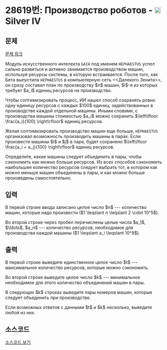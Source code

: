 # 28619번: Производство роботов - <img src="https://static.solved.ac/tier_small/7.svg" style="height:20px" /> Silver IV

<!-- performance -->

<!-- 문제 제출 후 깃허브에 푸시를 했을 때 제출한 코드의 성능이 입력될 공간입니다.-->

<!-- end -->

## 문제

[문제 링크](https://boj.kr/28619)


<p>Модуль искусственного интелекта <code>GAIA</code> под именем <code>HEPHAESTUS</code> успел сильно развиться и активно занимается производством машин, используя ресурсы системы, в которую встраивается. После того, как Бета выпустила <code>HEPHAESTUS</code> в компьютерную сеть &lt;&lt;Далекого Зенита&gt;&gt;, он сразу составил план по производству $n$ машин, $i$-я из которых требует $a_i$ единиц ресурсов на производство.</p>

<p>Чтобы соптимизировать процесс, ИИ нашел способ сохранять ровно одну единицу ресурсов с каждых $100$ единиц, задействованных в производстве каждой отдельной машины. Иными словами, с производства машины стоимостью $a_i$ можно сохранить $\left\lfloor \frac{a_i}{100} \right\rfloor$ единиц ресурсов.</p>

<p>Желая соптимизировать производство машин еще больше, <code>HEPHAESTUS</code> организовал возможность производить машины в парах. Если произвести машины $i$ и $j$ в паре, будет сохранено $\left\lfloor \frac{a_i + a_j}{100} \right\rfloor$ единиц ресурсов.</p>

<p>Определите, какие машины следует объединить в пары, чтобы сэкономить как можно больше ресурсов. Из всех способов сэкономить наибольшее количество ресурсов следует выбрать тот, в котором как можно меньше машин объединены в пары, и как можно больше произведены самостоятельно.</p>



## 입력


<p>В первой строке ввода записано целое число $n$ --- количество машин, которые надо произвести ($1 \leqslant n \leqslant 2 \cdot 10^5$).</p>

<p>Во второй строке через пробел перечислены целые числа $a_1$, $\ldots$, $a_n$ --- количество ресурсов, необходимое для производства каждой машины ($1 \leqslant a_i \leqslant 10^9$).</p>



## 출력


<p>В первой строке выведите единственное целое число $t$ --- максимальное количество ресурсов, которые можно сэкономить.</p>

<p>Во второй строке выведите целое число $k$ --- минимальное необходимое для этого количество объединений машин в пары.</p>

<p>В следующих $k$ строках выведите пары номеров машин, которые следует объединить при производстве.</p>

<p>Если возможных ответов с данными $t$ и $k$ несколько, выведите любой из них.</p>



## 소스코드

[소스코드 보기](Производство%20роботов.py)